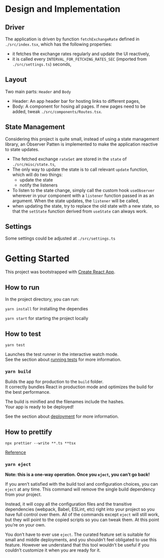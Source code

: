 # Design and Implementation

## Driver

The application is driven by function `fetchExchangeRate` defined in `./src/index.tsx`, which has the following properties:

-   it fetches the exchange rates regularly and update the UI reactively,
-   it is called every `INTERVAL_FOR_FETCHING_RATES_SEC` (imported from `./src/settings.ts`) seconds,

## Layout

Two main parts: `Header` and `Body`

-   Header: An app header bar for hosting links to different pages,
-   Body: A component for hosing all pages. If new pages need to be added, tweak `./src/components/Routes.tsx`.

## State Management

Considering this project is quite small, instead of using a state management library, an Observer Patten is implemented to make the application reactive to state updates.

-   The fetched exchange `rateSet` are stored in the `state` of `./src/misc/state.ts`,
-   The only way to update the state is to call relevant `update` function, which will do two things:
    -   update the state
    -   notify the listeners
-   To listen to the state change, simply call the custom hook `useObserver` wherever in your component with a `listener` function passed in as an argument. When the state updates, the `listener` will be called,
-   when updating the state, try to replace the old state with a new state, so that the `setState` function derived from `useState` can always work.

## Settings

Some settings could be adjusted at `./src/settings.ts`

# Getting Started

This project was bootstrapped with [Create React App](https://github.com/facebook/create-react-app).

## How to run

In the project directory, you can run:

`yarn install` for installing the dependies

`yarn start` for starting the project locally

## How to test

`yarn test`

Launches the test runner in the interactive watch mode.\
See the section about [running tests](https://facebook.github.io/create-react-app/docs/running-tests) for more information.

### `yarn build`

Builds the app for production to the `build` folder.\
It correctly bundles React in production mode and optimizes the build for the best performance.

The build is minified and the filenames include the hashes.\
Your app is ready to be deployed!

See the section about [deployment](https://facebook.github.io/create-react-app/docs/deployment) for more information.

## How to prettify

`npx prettier --write **.ts **tsx`

[Reference](https://andrebnassis.medium.com/setting-prettier-on-a-react-typescript-project-2021-f9f0d5a1d6b0)

### `yarn eject`

**Note: this is a one-way operation. Once you `eject`, you can’t go back!**

If you aren’t satisfied with the build tool and configuration choices, you can `eject` at any time. This command will remove the single build dependency from your project.

Instead, it will copy all the configuration files and the transitive dependencies (webpack, Babel, ESLint, etc) right into your project so you have full control over them. All of the commands except `eject` will still work, but they will point to the copied scripts so you can tweak them. At this point you’re on your own.

You don’t have to ever use `eject`. The curated feature set is suitable for small and middle deployments, and you shouldn’t feel obligated to use this feature. However we understand that this tool wouldn’t be useful if you couldn’t customize it when you are ready for it.
